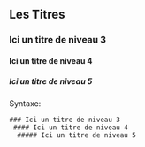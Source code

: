 ## Les Titres
  
  ### Ici un titre de niveau 3
   #### Ici un titre de niveau 4
   ##### Ici un titre de niveau 5
   
   Syntaxe:
   
    ### Ici un titre de niveau 3
     #### Ici un titre de niveau 4
      ##### Ici un titre de niveau 5
